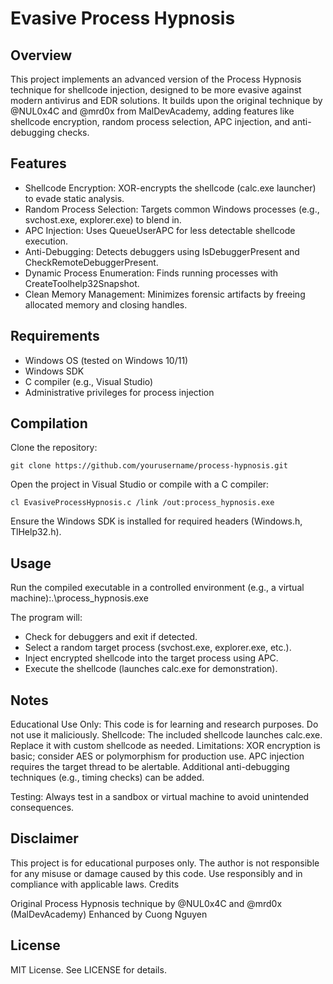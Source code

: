 # Evasive Process Hypnosis
## Overview
This project implements an advanced version of the Process Hypnosis technique for shellcode injection, designed to be more evasive against modern antivirus and EDR solutions. It builds upon the original technique by @NUL0x4C and @mrd0x from MalDevAcademy, adding features like shellcode encryption, random process selection, APC injection, and anti-debugging checks.

## Features
- Shellcode Encryption: XOR-encrypts the shellcode (calc.exe launcher) to evade static analysis.
- Random Process Selection: Targets common Windows processes (e.g., svchost.exe, explorer.exe) to blend in.
- APC Injection: Uses QueueUserAPC for less detectable shellcode execution.
- Anti-Debugging: Detects debuggers using IsDebuggerPresent and CheckRemoteDebuggerPresent.
- Dynamic Process Enumeration: Finds running processes with CreateToolhelp32Snapshot.
- Clean Memory Management: Minimizes forensic artifacts by freeing allocated memory and closing handles.

## Requirements

- Windows OS (tested on Windows 10/11)
- Windows SDK
- C compiler (e.g., Visual Studio)
- Administrative privileges for process injection

## Compilation

Clone the repository:
```
git clone https://github.com/yourusername/process-hypnosis.git
```
Open the project in Visual Studio or compile with a C compiler:
```
cl EvasiveProcessHypnosis.c /link /out:process_hypnosis.exe
```

Ensure the Windows SDK is installed for required headers (Windows.h, TlHelp32.h).

## Usage

Run the compiled executable in a controlled environment (e.g., a virtual machine):.\process_hypnosis.exe


The program will:
- Check for debuggers and exit if detected.
- Select a random target process (svchost.exe, explorer.exe, etc.).
- Inject encrypted shellcode into the target process using APC.
- Execute the shellcode (launches calc.exe for demonstration).



## Notes

Educational Use Only: This code is for learning and research purposes. Do not use it maliciously.
Shellcode: The included shellcode launches calc.exe. Replace it with custom shellcode as needed.
Limitations:
XOR encryption is basic; consider AES or polymorphism for production use.
APC injection requires the target thread to be alertable.
Additional anti-debugging techniques (e.g., timing checks) can be added.


Testing: Always test in a sandbox or virtual machine to avoid unintended consequences.

## Disclaimer
This project is for educational purposes only. The author is not responsible for any misuse or damage caused by this code. Use responsibly and in compliance with applicable laws.
Credits

Original Process Hypnosis technique by @NUL0x4C and @mrd0x (MalDevAcademy)
Enhanced by Cuong Nguyen

## License
MIT License. See LICENSE for details.
